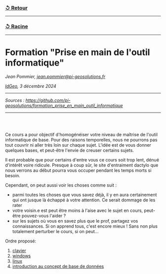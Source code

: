 ### [↺ Retour](../README.MD)
---
### [↺ Racine](../../../README.MD)
---

# Formation "Prise en main de l'outil informatique"
*Jean Pommier, jean.pommier@pi-geosolutions.fr*

*[IdGeo](https://www.idgeo.fr/), 3 décembre 2024*

---

*Sources : https://github.com/pi-geosolutions/formation_prise_en_main_outil_informatique*

---

<br>
<br>

Ce cours a pour objectif d'homogénéiser votre niveau de maîtrise de l'outil informatique de base.
Pour des raisons temporelles, nous ne pourrons pas tout couvrir ni aller très loin sur chaque sujet. L'idée est de vous donner quelques bases, et peut-être l'envie de creuser certains sujets.

Il est probable que pour certains d'entre vous ce cours soit trop lent, dénué d'intérêt voire ridicule. Presque à coup sûr, le site d'entraiment dactylo que nous verrons au début pourra vous occuper pendant les temps morts si besoin.

Cependant, on peut aussi voir les choses comme suit :

- parmi toutes les choses que vous savez déjà, il y en aura certainement qui ont jusque là échappé à votre attention. Ce serait dommage de les rater
- votre voisin.e est peut être moins à l'aise avec le sujet en cours, peut-être pouvez-vous l'aider ?
- sur les sujets où vous en savez plus que le prof, partagez vos connaissances. Si on apprend tous, c'est encore mieux ! Sans non plus totalement perturber le cours, si on peut...


Ordre proposé:

1. [clavier](Clavier/readme.md)
1. [windows](Windows/readme.md)
1. [linux](Linux/readme.md)
1. [introduction au concept de base de données](BD/readme.md)
